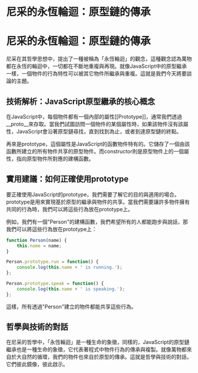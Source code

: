 # 尼采的永恆輪迴：原型鏈的傳承

# 尼采的永恆輪迴：原型鏈的傳承

尼采在其哲學思想中，提出了一種被稱為「永恆輪迴」的觀念，這種觀念認為萬物都在永恆的輪迴中，一切都在不斷地重複與再現。就像JavaScript中的原型繼承一樣，一個物件的行為特性可以被其它物件所繼承與重複。這就是我們今天將要談論的主題。

## 技術解析：JavaScript原型繼承的核心概念

在JavaScript中，每個物件都有一個內部的屬性[[Prototype]]，通常我們透過__proto__來存取。當我們試圖訪問一個物件的某個屬性時，如果該物件沒有該屬性，JavaScript會沿著原型鏈尋找，直到找到為止，或者到達原型鏈的終點。

再來是prototype，這個屬性是JavaScript的函數物件特有的。它儲存了一個由該函數所建立的所有物件共享的原型物件。而constructor則是原型物件上的一個屬性，指向原型物件所對應的建構函數。

## 實用建議：如何正確使用prototype

要正確使用JavaScript的prototype，我們需要了解它的目的與適用的場合。prototype是用來實現基於原型的繼承與物件的共享。當我們需要讓許多物件擁有共同的行為時，我們可以將這些行為放在prototype上。

例如，我們有一個"Person"的建構函數，我們希望所有的人都能跑步與說話，那我們可以將這些行為放在prototype上：

```JavaScript
function Person(name) {
    this.name = name;
}

Person.prototype.run = function() {
    console.log(this.name + ' is running.');
};

Person.prototype.speak = function() {
    console.log(this.name + ' is speaking.');
};
```

這樣，所有透過"Person"建立的物件都能共享這些行為。

## 哲學與技術的對話

在尼采的哲學中，「永恆輪迴」是一種生命的象徵，同樣的，JavaScript的原型鏈繼承也是一種生命的象徵，它代表著程式中物件行為的傳承與複製。就像萬物都來自於大自然的循環，我們的物件也來自於原型的傳承。這就是哲學與技術的對話，它們彼此鏡像，彼此啟示。